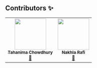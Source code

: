 ## Contributors ✨

<table>
  <tr>
    <td align="center"><a href="https://github.com/Tahanima"><img src="https://avatars.githubusercontent.com/u/6233068?v=4" width="100px;" alt=""/><br /><sub><b>Tahanima Chowdhury</b></sub></a><br /><a href="https://github.com/Tahanima/leetcode-solution-curation/commits?author=Tahanima" title="Contribution">📖</a></td>
    <td align="center"><a href="https://github.com/nakhlarafi"><img src="https://avatars.githubusercontent.com/u/33758354?v=4" width="100px;" alt=""/><br /><sub><b>Nakhla Rafi</b></sub></a><br /><a href="https://github.com/Tahanima/leetcode-solution-curation/commits?author=nakhlarafi" title="Contribution">📖</a></td>
  </tr>
</table>
